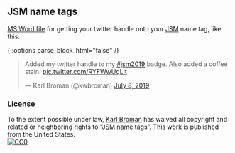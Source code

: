 ## JSM name tags

[MS Word file](jsm_name_tags.docx) for getting your twitter handle onto your
[JSM](https://www.amstat.org/ASA/Meetings/Joint-Statistical-Meetings.aspx)
name tag, like this:

{::options parse_block_html="false" /}
<div class="center">
<blockquote class="twitter-tweet" data-lang="en"><p lang="en" dir="ltr">Added my twitter handle to my <a href="https://twitter.com/hashtag/jsm2019?src=hash&amp;ref_src=twsrc%5Etfw">#jsm2019</a> badge. Also added a coffee stain. <a href="https://t.co/RYFWwUqLlt">pic.twitter.com/RYFWwUqLlt</a></p>&mdash; Karl Broman (@kwbroman) <a href="https://twitter.com/kwbroman/status/1148283878291005440?ref_src=twsrc%5Etfw">July 8, 2019</a></blockquote>
<script async src="https://platform.twitter.com/widgets.js" charset="utf-8"></script>
</div>

### License

To the extent possible under law,
[Karl Broman](https://github.com/kbroman)
has waived all copyright and related or neighboring rights to
&ldquo;[JSM name tags](https://github.com/kbroman/jsm_name_tags)&rdquo;.
This work is published from the United States.
<br/>
[![CC0](https://i.creativecommons.org/p/zero/1.0/88x31.png)](https://creativecommons.org/publicdomain/zero/1.0/)
